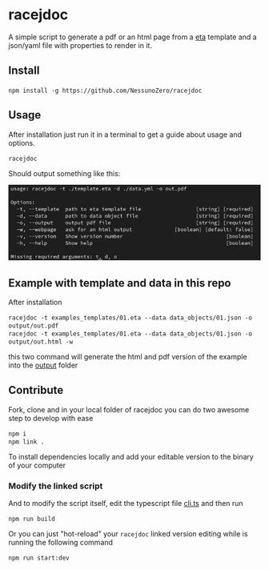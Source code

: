 # racejdoc

A simple script to generate a pdf or an html page from a [eta](https://eta.js.org/) template and a json/yaml file with properties to render in it.

## Install

`npm install -g https://github.com/NessunoZero/racejdoc`

## Usage

After installation just run it in a terminal to get a guide about usage and options.

```shell
racejdoc
```

Should output something like this:

![picture](./resource/terminal_usage.png)

## Example with template and data in this repo

After installation

```shell
racejdoc -t examples_templates/01.eta --data data_objects/01.json -o output/out.pdf
racejdoc -t examples_templates/01.eta --data data_objects/01.json -o output/out.html -w
```

this two command will generate the html and pdf version of the example into the [output](output/) folder

## Contribute

Fork, clone and in your local folder of racejdoc you can do two awesome step to develop with ease

```shell
npm i
npm link .
```

To install dependencies locally and add your editable version to the binary of your computer

### Modify the linked script

And to modify the script itself, edit the typescript file [cli.ts](cli.ts) and then run

```shell
npm run build
```

Or you can just "hot-reload" your `racejdoc` linked version editing while is running the following command

```shell
npm run start:dev
```
